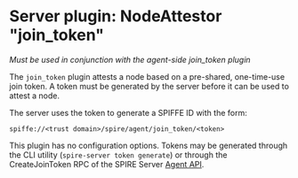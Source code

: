 # Server plugin: NodeAttestor "join_token"

*Must be used in conjunction with the agent-side join_token plugin*

The `join_token` plugin attests a node based on a pre-shared, one-time-use join token. A
token must be generated by the server before it can be used to attest a node.

The server uses the token to generate a SPIFFE ID with the form:

```
spiffe://<trust domain>/spire/agent/join_token/<token>
```

This plugin has no configuration options. Tokens may be generated through the
CLI utility (`spire-server token generate`) or through the CreateJoinToken RPC
of the SPIRE Server [Agent API](https://github.com/spiffe/spire-api-sdk/blob/main/proto/spire/api/server/agent/v1/agent.proto).
